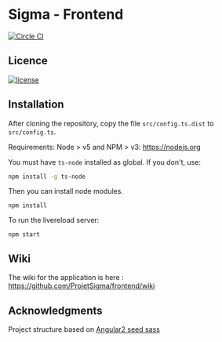 # Sigma - Frontend

[![Circle CI](https://circleci.com/gh/ProjetSigma/frontend.svg?style=svg)](https://circleci.com/gh/ProjetSigma/frontend)

## Licence
<a href="https://github.com/ProjetSigma/frontend/blob/master/LICENSE.md">
<img src="https://img.shields.io/badge/license-GNU%20Affero%20General%20Public%20License%20%28AGPL%29%20v3.0-blue.svg" alt="license" />
</a>

## Installation
After cloning the repository, copy the file `src/config.ts.dist` to `src/config.ts`.

Requirements: Node > v5 and NPM > v3: https://nodejs.org  

You must have `ts-node` installed as global. If you don't, use:

```bash
npm install -g ts-node
```

Then you can install node modules.
```
npm install
```
To run the livereload server:
```
npm start
```

## Wiki
The wiki for the application is here : https://github.com/ProjetSigma/frontend/wiki

## Acknowledgments
Project structure based on [Angular2 seed sass](https://github.com/archfirst/angular2-seed-sass)

